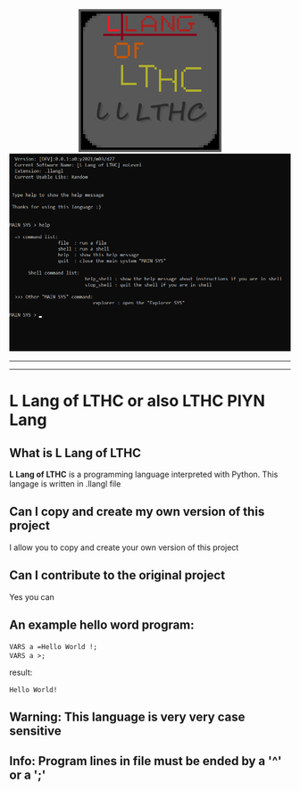 <div align="center">
<img src='img/logo.png'>
<img src='img/main.py.screen.png'>
<div/>
<hr/>
<div align="left">
<div/>
<hr/>

# L Lang of LTHC or also LTHC PIYN Lang

## What is L Lang of LTHC
**L Lang of LTHC** is a programming language interpreted with Python. This langage is written in .llangl file
## Can I copy and create my own version of this project
I allow you to copy and create your own version of this project
## Can I contribute to the original project
Yes you can
## An example hello word program:
```
VARS a =Hello World !;
VARS a >;
```
result:
```
Hello World!
```
## Warning: This language is very very case sensitive
## Info: Program lines in file must be ended by a '^' or a ';'